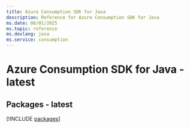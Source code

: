 ```yaml
---
title: Azure Consumption SDK for Java
description: Reference for Azure Consumption SDK for Java
ms.date: 08/01/2025
ms.topic: reference
ms.devlang: java
ms.service: consumption
---
```

# Azure Consumption SDK for Java - latest
## Packages - latest
[!INCLUDE [packages](consumption-index.md)]